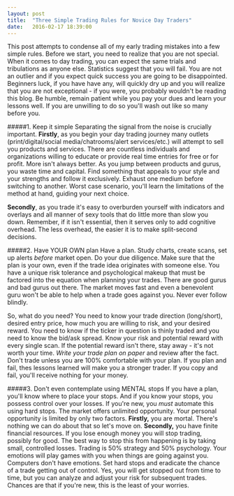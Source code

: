 ```yaml
---
layout: post
title:  "Three Simple Trading Rules for Novice Day Traders"
date:   2016-02-17 18:39:00
---
```


This post attempts to condense all of my early trading mistakes into a few simple rules. Before we start, you need to realize that you are not special. When it comes to day trading, you can expect the same trials and tribulations as anyone else. Statistics suggest that you will fail. You are not an outlier and if you expect quick success you are going to be disappointed. Beginners luck, if you have have any, will quickly dry up and you will realize that you are not exceptional - if you were, you probably wouldn't be reading this blog. Be humble, remain patient while you pay your dues and learn your lessons well. If you are unwilling to do so you'll wash out like so many before you.

#####1. Keep it simple
Separating the signal from the noise is crucially important. **Firstly**, as you begin your day trading journey many outlets (print/digital/social media/chatrooms/alert services/etc.) will attempt to sell you products and services. There are countless individuals and organizations willing to educate or provide real time entries for free or for profit. More isn't always better. As you jump between products and gurus, you waste time and capital. Find something that appeals to your style and your strengths and follow it exclusively. Exhaust one medium before switching to another. Worst case scenario, you'll learn the limitations of the method at hand, guiding your next choice. 

**Secondly**, as you trade it's easy to overburden yourself with indicators and overlays and all manner of sexy tools that do little more than slow you down. Remember, if it isn't essential, then it serves only to add cognitive overhead. The less overhead, the easier it is to make split-second decisions. 

#####2. Have YOUR OWN plan
Have a plan. Study charts, create scans, set up alerts *before* market open. Do your due diligence. Make sure that the plan is your own, even if the trade idea originates with someone else. You have a unique risk tolerance and psychological makeup that must be factored into the equation when planning your trades. There are good gurus and bad gurus out there. The market moves fast and even a benevolent guru won't be able to help when a trade goes against you. Never ever follow blindly.

So, what do you need? You need to know your trade direction (long/short), desired entry price, how much you are willing to risk, and your desired reward. You need to know if the ticker in question is thinly traded and you need to know the bid/ask spread. Know your risk and potential reward with every single scan. If the potential reward isn't there, stay away - it's not worth your time. *Write your trade plan on paper* and review after the fact. Don't trade unless you are 100% comfortable with your plan. If you plan and fail, thes lessons learned will make you a stronger trader. If you copy and fail, you'll receive nothing for your money. 

#####3. Don't even contemplate using MENTAL stops
If you have a plan, you'll know where to place your stops. And if you know your stops, you possess control over your losses. If you're new, you *must* automate this using hard stops. The market offers unlimited opportunity. Your personal opportunity is limited by only two factors. **Firstly,** you are mortal. There's nothing we can do about that so let's move on. **Secondly,** you have finite financial resources. If you lose enough money you will stop trading, possibly for good. The best way to stop this from happening is by taking small, controlled losses. Trading is 50% strategy and 50% psychology. Your emotions will play games with you when things are going against you. Computers don't have emotions. Set hard stops and eradicate the chance of a trade getting out of control. Yes, you will get stopped out from time to time, but you can analyze and adjust your risk for subsequent trades. Chances are that if you're new, this is the least of your worries.